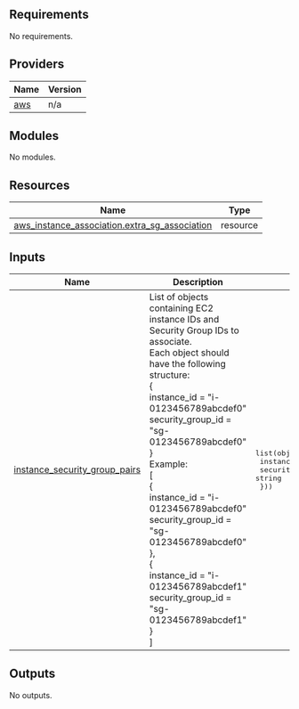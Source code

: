 ## Requirements

No requirements.

## Providers

| Name | Version |
|------|---------|
| <a name="provider_aws"></a> [aws](#provider\_aws) | n/a |

## Modules

No modules.

## Resources

| Name | Type |
|------|------|
| [aws_instance_association.extra_sg_association](https://registry.terraform.io/providers/hashicorp/aws/latest/docs/resources/instance_association) | resource |

## Inputs

| Name | Description | Type | Default | Required |
|------|-------------|------|---------|:--------:|
| <a name="input_instance_security_group_pairs"></a> [instance\_security\_group\_pairs](#input\_instance\_security\_group\_pairs) | List of objects containing EC2 instance IDs and Security Group IDs to associate.<br>  Each object should have the following structure:<br>  {<br>    instance\_id      = "i-0123456789abcdef0"<br>    security\_group\_id = "sg-0123456789abcdef0"<br>  }<br>  Example:<br>  [<br>    {<br>      instance\_id      = "i-0123456789abcdef0"<br>      security\_group\_id = "sg-0123456789abcdef0"<br>    },<br>    {<br>      instance\_id      = "i-0123456789abcdef1"<br>      security\_group\_id = "sg-0123456789abcdef1"<br>    }<br>  ] | <pre>list(object({<br>    instance_id      = string<br>    security_group_id = string<br>  }))</pre> | `[]` | no |

## Outputs

No outputs.
